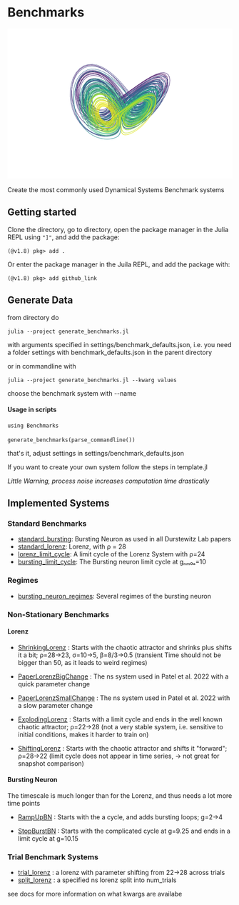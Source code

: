 # Benchmarks
![Non-stationary Benchmark](examples/head.png)

Create the most commonly used Dynamical Systems Benchmark systems

## Getting started
Clone the directory, go to directory, open the package manager in the Julia REPL using `"]"`, and add the package:
```
(@v1.8) pkg> add .
```

Or enter the package manager in the Juila REPL, and add the package with:
```
(@v1.8) pkg> add github_link
```

## Generate Data
from directory do
```
julia --project generate_benchmarks.jl
```
with arguments specified in settings/benchmark_defaults.json, i.e. you need a folder settings with benchmark_defaults.json in the parent directory

or in commandline with
```
julia --project generate_benchmarks.jl --kwarg values
```
choose the benchmark system with --name 

#### Usage in scripts
```
using Benchmarks

generate_benchmarks(parse_commandline())
```
that's it, adjust settings in settings/benchmark_defaults.json

If you want to create your own system follow the steps in template.jl

*Little Warning, process noise increases computation time drastically*

## Implemented Systems
### Standard Benchmarks
- [standard_bursting](examples/standard_bursting.png): Bursting Neuron as used in all Durstewitz Lab papers
- [standard_lorenz](examples/standard_lorenz.png): Lorenz, with ρ = 28
- [lorenz_limit_cycle](examples/lorenz_limit_cycle.png): A limit cycle of the Lorenz System with ρ=24
- [bursting_limit_cycle](examples/bursting_limit_cycle.png): The Bursting neuron limit cycle at gₙₘ₀ₐ=10

### Regimes
- [bursting_neuron_regimes](examples/bursting_neuron_regimes.png): Several regimes of the bursting neuron

### Non-Stationary Benchmarks
#### Lorenz
- [ShrinkingLorenz](examples/ShrinkingLorenz.png) : Starts with the chaotic attractor and shrinks plus shifts it a bit; ρ=28->23, σ=10->5, β=8/3->0.5 (transient Time should not be bigger than 50, as it leads to weird regimes)

- [PaperLorenzBigChange](examples/PaperLorenzBigChange.png) : The ns system used in Patel et al. 2022 with a quick parameter change

- [PaperLorenzSmallChange](examples/PaperLorenzSmallChange.png) : The ns system used in Patel et al. 2022 with a slow parameter change

- [ExplodingLorenz](examples/ExplodingLorenz.png) : Starts with a limit cycle and ends in the 
well known chaotic attractor; ρ=22->28 (not a very stable system, i.e. sensitive to initial conditions, makes it harder to train on)

- [ShiftingLorenz](examples/ShiftingLorenz.png) : Starts with the chaotic attractor and shifts it "forward"; ρ=28->22 (limit cycle does not appear in time series, -> not great for snapshot comparison)


#### Bursting Neuron
The timescale is much longer than for the Lorenz, and thus needs a lot more time points

- [RampUpBN](examples/RampUpBN.png) : Starts with the a cycle, and adds bursting loops; g=2->4

- [StopBurstBN](examples/StopBurstBN.png) : Starts with the complicated cycle at g=9.25 and ends in a limit cycle at g=10.15

### Trial Benchmark Systems
- [trial_lorenz](examples/lorenz_trials.png) : a lorenz with parameter shifting from 22->28 across trials
- [split_lorenz](examples/lorenz_trials.png) : a specified ns lorenz split into num_trials

see docs for more information on what kwargs are availabe
